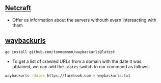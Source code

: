 ## [Netcraft](https://www.netcraft.com/)
- Offer us information about the servers withouth evern intereacting with them
## [waybackurls](https://github.com/tomnomnom/waybackurls)
```bash
go install github.com/tomnomnom/waybackurls@latest
```

- To get a list of crawled URLs from a domain with the date it was obtained, we can add the `-dates` switch to our command as follows:
```bash 
waybackurls -dates https://facebook.com > waybackurls.txt
```
